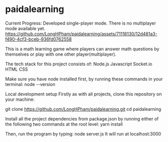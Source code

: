 # paidalearning
Current Progress: 
Developed single-player mode. There is no multiplayer mode available yet. 
https://github.com/LongHPham/paidalearning/assets/71118130/12d481a3-f490-4cf3-bceb-936fd0762558

This is a math learning game where players can answer math questions by themselves or play with one other player(multiplayer). 

The tech stack for this project consists of:
Node.js
Javascript
Socket.io
HTML
CSS

Make sure you have node installed first, by running these commands in your terminal:
node --version

Local development setup
Firstly as with all projects, clone this repository on your machine:

git clone https://github.com/LongHPham/paidalearning.git
cd paidalearning

Install all the project dependencies from package.json by running either of the following two commands at the root level:
yarn install

Then, run the program by typing:
node server.js
It will run at localhost:3000 
